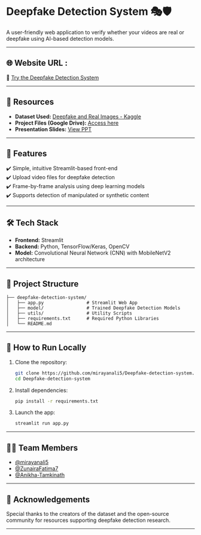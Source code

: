 # Deepfake Detection System 🎭🛡️

A user-friendly web application to verify whether your videos are real or deepfake using AI-based detection models.

---

## 🌐 Website URL : 

🔗 [Try the Deepfake Detection System](https://deepfake-detection-system.streamlit.app/)

---

## 📂 Resources

- **Dataset Used:** [Deepfake and Real Images - Kaggle](https://www.kaggle.com/datasets/manjilkarki/deepfake-and-real-images)  
- **Project Files (Google Drive):** [Access here](https://drive.google.com/drive/folders/1r_vc2QHYfN7bJsg1RsacB8VFjSBwev6b?usp=sharing)  
- **Presentation Slides:** [View PPT](https://www.canva.com/design/DAGkFK6l4Ms/-UXwZ4qkf-qVCpAAj9s01Q/view?utlId=he9e0c2d2a6#10)  

---

## 🚀 Features

✔️ Simple, intuitive Streamlit-based front-end  
✔️ Upload video files for deepfake detection  
✔️ Frame-by-frame analysis using deep learning models  
✔️ Supports detection of manipulated or synthetic content  

---

## 🛠️ Tech Stack

- **Frontend:** Streamlit  
- **Backend:** Python, TensorFlow/Keras, OpenCV  
- **Model:** Convolutional Neural Network (CNN) with MobileNetV2 architecture  

---

## 📁 Project Structure

```
├── deepfake-detection-system/
│   ├── app.py                # Streamlit Web App
│   ├── model/                # Trained Deepfake Detection Models
│   ├── utils/                # Utility Scripts
│   ├── requirements.txt      # Required Python Libraries
│   └── README.md
```

---

## 🌟 How to Run Locally

1. Clone the repository:
   ```bash
   git clone https://github.com/mirayanali5/Deepfake-detection-system.git
   cd Deepfake-detection-system
   ```
2. Install dependencies:
   ```bash
   pip install -r requirements.txt
   ```
3. Launch the app:
   ```bash
   streamlit run app.py
   ```

---

## 👨‍💻 Team Members

- [@mirayanali5](https://github.com/mirayanali5)  
- [@ZunairaFatima7](https://github.com/ZunairaFatima7)  
- [@Anikha-Tamkinath](https://github.com/Anikha-Tamkinath)  

---

## 👊 Acknowledgements

Special thanks to the creators of the dataset and the open-source community for resources supporting deepfake detection research.

---
